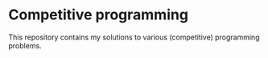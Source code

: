 # Competitive programming
This repository contains my solutions to various (competitive) programming problems.
